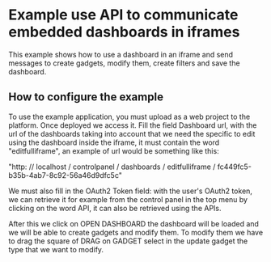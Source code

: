 # Example use API to communicate embedded dashboards in iframes

This example shows how to use a dashboard in an iframe and send messages to create gadgets, modify them, create filters and save the dashboard.

## How to configure the example

To use the example application, you must upload as a web project to the platform.
Once deployed we access it.
Fill the field Dashboard url, with the url of the dashboards taking into account that we need the specific to edit using the dashboard inside the iframe, it must contain the word "editfulliframe", an example of url would be something like this:

"http: // localhost / controlpanel / dashboards / editfulliframe / fc449fc5-b35b-4ab7-8c92-56a46d9dfc5c"

We must also fill in the OAuth2 Token field: with the user's OAuth2 token, we can retrieve it for example from the control panel in the top menu by clicking on the word API, it can also be retrieved using the APIs.

After this we click on OPEN DASHBOARD
the dashboard will be loaded and we will be able to create gadgets and modify them.
To modify them we have to drag the square of DRAG on GADGET
select in the update gadget the type that we want to modify.
